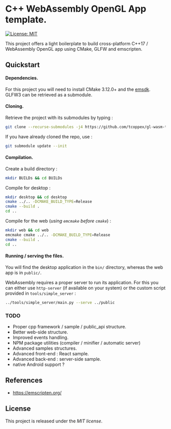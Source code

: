 # C++ WebAssembly OpenGL App template.

[![License: MIT](https://img.shields.io/badge/License-MIT-yellow.svg)](https://opensource.org/licenses/MIT)

<!-- cpp_wasm_gl_app_template -->
<!-- cpp_wasm_template -->
<!-- gl-wasm-template -->

This project offers a light boilerplate to build cross-platform C++17 / WebAssembly OpenGL app using CMake, GLFW and emscripten.

## Quickstart

#### Dependencies.

For this project you will need to install CMake 3.12.0+ and the [emsdk](https://github.com/emscripten-core/emsdk).
GLFW3 can be retrieved as a submodule.

#### Cloning.

Retrieve the project with its submodules by typing :
```bash
git clone --recurse-submodules -j4 https://github.com/tcoppex/gl-wasm-template
```

If you have already cloned the repo, use :
```bash
git submodule update --init
```

#### Compilation.

Create a build directory :
```bash
mkdir BUILDs && cd BUILDs
```

Compile for desktop : 
```bash
mkdir desktop && cd desktop
cmake ../.. -DCMAKE_BUILD_TYPE=Release
cmake --build .
cd ..
```

Compile for the web (*using `emcmake` before `cmake`*) :
```bash
mkdir web && cd web
emcmake cmake ../.. -DCMAKE_BUILD_TYPE=Release
cmake --build .
cd ..
```

#### Running / serving the files.

You will find the desktop application in the `bin/` directory, whereas the web 
app is in `public/`.

WebAssembly requires a proper server to run its application. For this you can either use
 `http-server` (if available on your system) or the custom script provided in `tools/simple_server` :
```bash
../tools/simple_server/main.py --serve ../public
```

<!-- 
## Known Limitations.

#### unimportant warnings
* mime-type warning is due to a server not recognizing the wasm mime-type. Use `tools/simple_server` to get ride of it.
* emscripten_set_main_loop_timing warning is due to a call of `glfwSwapInterval` before the emscripten mainloop is launched. You can disable it using the simple api provided on JS side, once the loop is launched. 
-->

### TODO

* Proper cpp framework / sample / public_api structure.
* Better web-side structure.
* Improved events handling.
* NPM package utilities (compiler / minifier / automatic server)
* Advanced samples structures.
* Advanced front-end : React sample.
* Advanced back-end : server-side sample.
* native Android support ?

## References

* https://emscripten.org/

## License

This project is released under the *MIT license*.
